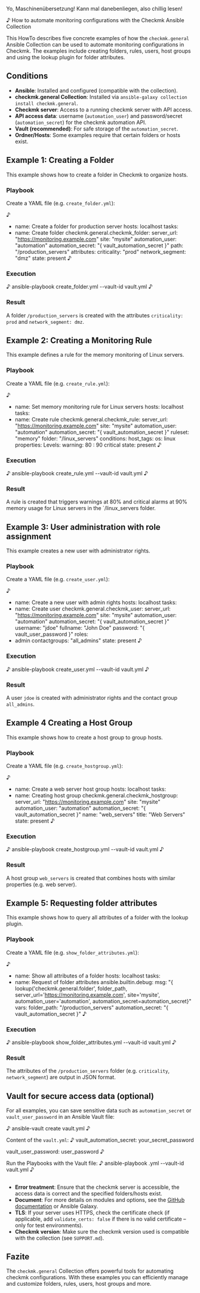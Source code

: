Yo, Maschinenübersetzung! Kann mal danebenliegen, also chillig lesen!

♪ How to automate monitoring configurations with the Checkmk Ansible Collection

This HowTo describes five concrete examples of how the `checkmk.general` Ansible Collection can be used to automate monitoring configurations in Checkmk. The examples include creating folders, rules, users, host groups and using the lookup plugin for folder attributes.

## Conditions
- **Ansible**: Installed and configured (compatible with the collection).
- **checkmk.general Collection**: Installed via `ansible-galaxy collection install checkmk.general`.
- **Checkmk server**: Access to a running checkmk server with API access.
- **API access data**: username (`automation_user`) and password/secret (`automation_secret`) for the checkmk automation API.
- **Vault (recommended)**: For safe storage of the `automation_secret`.
- **Ordner/Hosts**: Some examples require that certain folders or hosts exist.

## Example 1: Creating a Folder
This example shows how to create a folder in Checkmk to organize hosts.

### Playbook
Create a YAML file (e.g. `create_folder.yml`):

♪
- name: Create a folder for production server
hosts: localhost
tasks:
- name: Create folder
checkmk.general.checkmk_folder:
server_url: "https://monitoring.example.com"
site: "mysite"
automation_user: "automation"
automation_secret: "{ vault_automation_secret }"
path: "/production_servers"
attributes:
criticality: "prod"
network_segment: "dmz"
state: present
♪

### Execution
♪
ansible-playbook create_folder.yml --vault-id vault.yml
♪

### Result
A folder `/production_servers` is created with the attributes `criticality: prod` and `network_segment: dmz`.

## Example 2: Creating a Monitoring Rule

This example defines a rule for the memory monitoring of Linux servers.

### Playbook
Create a YAML file (e.g. `create_rule.yml`):

♪
- name: Set memory monitoring rule for Linux servers
hosts: localhost
tasks:
- name: Create rule
checkmk.general.checkmk_rule:
server_url: "https://monitoring.example.com"
site: "mysite"
automation_user: "automation"
automation_secret: "{ vault_automation_secret }"
ruleset: "memory"
folder: "/linux_servers"
conditions:
host_tags:
os: linux
properties:
Levels:
warning: 80
: 90 critical
state: present
♪

### Execution
♪
ansible-playbook create_rule.yml --vault-id vault.yml
♪

### Result
A rule is created that triggers warnings at 80% and critical alarms at 90% memory usage for Linux servers in the `/linux_servers folder.

## Example 3: User administration with role assignment
This example creates a new user with administrator rights.

### Playbook
Create a YAML file (e.g. `create_user.yml`):

♪
- name: Create a new user with admin rights
hosts: localhost
tasks:
- name: Create user
checkmk.general.checkmk_user:
server_url: "https://monitoring.example.com"
site: "mysite"
automation_user: "automation"
automation_secret: "{ vault_automation_secret }"
username: "jdoe"
fullname: "John Doe"
password: "{ vault_user_password }"
roles:
- admin
contactgroups:
"all_admins"
state: present
♪

### Execution
♪
ansible-playbook create_user.yml --vault-id vault.yml
♪

### Result
A user `jdoe` is created with administrator rights and the contact group `all_admins`.

## Example 4 Creating a Host Group

This example shows how to create a host group to group hosts.

### Playbook
Create a YAML file (e.g. `create_hostgroup.yml`):

♪
- name: Create a web server host group
hosts: localhost
tasks:
- name: Creating host group
checkmk.general.checkmk_hostgroup:
server_url: "https://monitoring.example.com"
site: "mysite"
automation_user: "automation"
automation_secret: "{ vault_automation_secret }"
name: "web_servers"
title: "Web Servers"
state: present
♪

### Execution
♪
ansible-playbook create_hostgroup.yml --vault-id vault.yml
♪

### Result
A host group `web_servers` is created that combines hosts with similar properties (e.g. web server).

## Example 5: Requesting folder attributes
This example shows how to query all attributes of a folder with the lookup plugin.

### Playbook
Create a YAML file (e.g. `show_folder_attributes.yml`):

♪
- name: Show all attributes of a folder
hosts: localhost
tasks:
- name: Request of folder attributes
ansible.builtin.debug:
msg: "{ lookup('checkmk.general.folder', folder_path, server_url='https://monitoring.example.com', site='mysite', automation_user='automation', automation_secret=automation_secret}"
vars:
folder_path: "/production_servers"
automation_secret: "{ vault_automation_secret }"
♪

### Execution
♪
ansible-playbook show_folder_attributes.yml --vault-id vault.yml
♪

### Result
The attributes of the `/production_servers` folder (e.g. `criticality`, `network_segment`) are output in JSON format.

## Vault for secure access data (optional)
For all examples, you can save sensitive data such as `automation_secret` or `vault_user_password` in an Ansible Vault file:

♪
ansible-vault create vault.yml
♪

Content of the `vault.yml`:
♪
vault_automation_secret: your_secret_password

vault_user_password: user_password
♪

Run the Playbooks with the Vault file:
♪
ansible-playbook <playbook>.yml --vault-id vault.yml
♪

##
- **Error treatment**: Ensure that the checkmk server is accessible, the access data is correct and the specified folders/hosts exist.
- **Document**: For more details on modules and options, see the [GitHub documentation](https://github.com/Checkmk/ansible-collection-checkmk.general) or Ansible Galaxy.
- **TLS**: If your server uses HTTPS, check the certificate check (if applicable, add `validate_certs: false` if there is no valid certificate – only for test environments).
- **Checkmk version**: Make sure the checkmk version used is compatible with the collection (see `SUPPORT.md`).

## Fazite
The `checkmk.general` Collection offers powerful tools for automating checkmk configurations. With these examples you can efficiently manage and customize folders, rules, users, host groups and more.